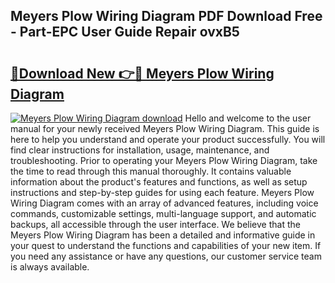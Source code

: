 ## Meyers Plow Wiring Diagram PDF Download Free - Part-EPC User Guide Repair ovxB5

# <h2><a href="http://dfl58c8.blite.top/?on=Meyers+Plow+Wiring+Diagram">🔗Download New 👉🔴 Meyers Plow Wiring Diagram</a></h2>

[![Meyers Plow Wiring Diagram download](https://i.imgur.com/lujVjoI.png)](http://dfl58c8.blite.top/?on=Meyers+Plow+Wiring+Diagram)
Hello and welcome to the user manual for your newly received Meyers Plow Wiring Diagram. This guide is here to help you understand and operate your product successfully. You will find clear instructions for installation, usage, maintenance, and troubleshooting. Prior to operating your Meyers Plow Wiring Diagram, take the time to read through this manual thoroughly. It contains valuable information about the product's features and functions, as well as setup instructions and step-by-step guides for using each feature. Meyers Plow Wiring Diagram comes with an array of advanced features, including voice commands, customizable settings, multi-language support, and automatic backups, all accessible through the user interface. We believe that the Meyers Plow Wiring Diagram has been a detailed and informative guide in your quest to understand the functions and capabilities of your new item. If you need any assistance or have any questions, our customer service team is always available.
